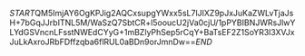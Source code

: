 $START$QM5ImjAY6OgKPJig2AQCxsupgYWxx5sL7lJIXZ9pJxJuKaZWLvTjaJsH+7bGqJJrbITNL5M/WaSzQ7SbtCR+l5ooucU2jVa0cjU/1pPYBIBNJWRsJlwYLYdGSVncnLFsstNWEdCYyG+1mBZlyPhSep5rCqY+BaTsEF2Z1SoYR3l3XVJxJuLkAxroJRbFDffzqba6flRUL0aBDn9orJmnDw==$END$